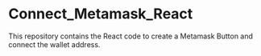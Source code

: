 # Connect_Metamask_React
This repository contains the React code to create a Metamask Button and connect the wallet address.
